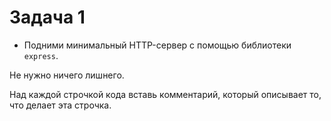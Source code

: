 # Задача 1

* Подними минимальный HTTP-сервер с помощью библиотеки `express`.

Не нужно ничего лишнего.

Над каждой строчкой кода вставь комментарий, который описывает то, что делает эта строчка.
